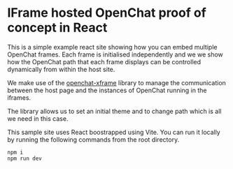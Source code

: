# IFrame hosted OpenChat proof of concept in React

This is a simple example react site showing how you can embed multiple OpenChat frames. Each frame is initialised independently and we we show how the OpenChat path that each frame displays can be controlled dynamically from within the host site.

We make use of the [openchat-xframe](https://github.com/open-chat-labs/openchat-xframe) library to manage the communication between the host page and the instances of OpenChat running in the iframes.

The library allows us to set an initial theme and to change path which is all we need in this case.

This sample site uses React boostrapped using Vite. You can run it locally by running the following commands from the root directory.

```
npm i
npm run dev
```
